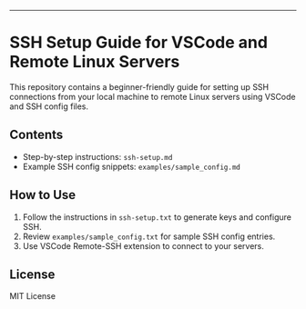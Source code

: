 ---

# SSH Setup Guide for VSCode and Remote Linux Servers


This repository contains a beginner-friendly guide for setting up SSH connections from your local machine to remote Linux servers using VSCode and SSH config files.


## Contents
- Step-by-step instructions: `ssh-setup.md`
- Example SSH config snippets: `examples/sample_config.md`


## How to Use
1. Follow the instructions in `ssh-setup.txt` to generate keys and configure SSH.
2. Review `examples/sample_config.txt` for sample SSH config entries.
3. Use VSCode Remote-SSH extension to connect to your servers.


## License
MIT License
